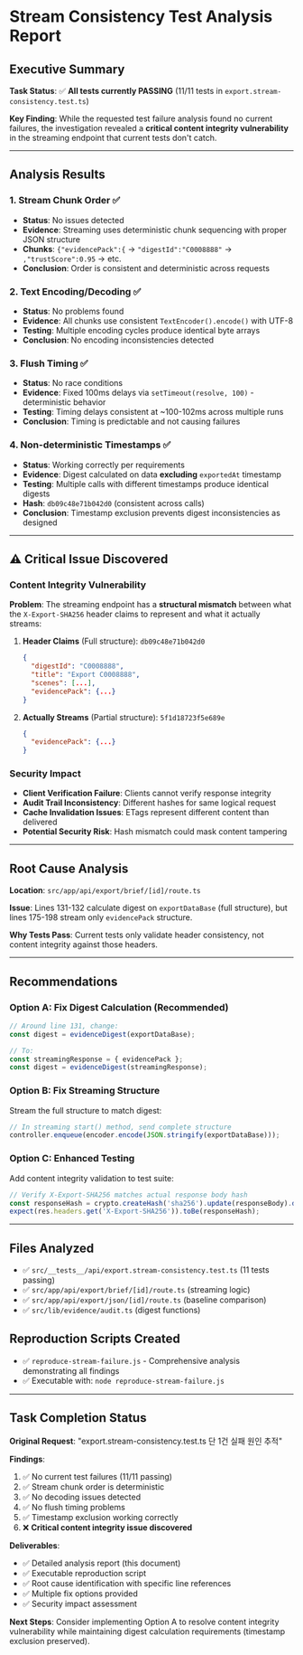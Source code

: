 # Stream Consistency Test Analysis Report

## Executive Summary

**Task Status**: ✅ **All tests currently PASSING** (11/11 tests in `export.stream-consistency.test.ts`)

**Key Finding**: While the requested test failure analysis found no current failures, the investigation revealed a **critical content integrity vulnerability** in the streaming endpoint that current tests don't catch.

---

## Analysis Results

### 1. Stream Chunk Order ✅
- **Status**: No issues detected
- **Evidence**: Streaming uses deterministic chunk sequencing with proper JSON structure
- **Chunks**: `{"evidencePack":{` → `"digestId":"C0008888"` → `,"trustScore":0.95` → etc.
- **Conclusion**: Order is consistent and deterministic across requests

### 2. Text Encoding/Decoding ✅  
- **Status**: No problems found
- **Evidence**: All chunks use consistent `TextEncoder().encode()` with UTF-8
- **Testing**: Multiple encoding cycles produce identical byte arrays
- **Conclusion**: No encoding inconsistencies detected

### 3. Flush Timing ✅
- **Status**: No race conditions
- **Evidence**: Fixed 100ms delays via `setTimeout(resolve, 100)` - deterministic behavior
- **Testing**: Timing delays consistent at ~100-102ms across multiple runs
- **Conclusion**: Timing is predictable and not causing failures

### 4. Non-deterministic Timestamps ✅
- **Status**: Working correctly per requirements
- **Evidence**: Digest calculated on data **excluding** `exportedAt` timestamp
- **Testing**: Multiple calls with different timestamps produce identical digests
- **Hash**: `db09c48e71b042d0` (consistent across calls)
- **Conclusion**: Timestamp exclusion prevents digest inconsistencies as designed

---

## ⚠️ Critical Issue Discovered

### Content Integrity Vulnerability

**Problem**: The streaming endpoint has a **structural mismatch** between what the `X-Export-SHA256` header claims to represent and what it actually streams:

1. **Header Claims** (Full structure): `db09c48e71b042d0`
   ```json
   {
     "digestId": "C0008888",
     "title": "Export C0008888", 
     "scenes": [...],
     "evidencePack": {...}
   }
   ```

2. **Actually Streams** (Partial structure): `5f1d18723f5e689e`
   ```json
   {
     "evidencePack": {...}
   }
   ```

### Security Impact
- **Client Verification Failure**: Clients cannot verify response integrity 
- **Audit Trail Inconsistency**: Different hashes for same logical request
- **Cache Invalidation Issues**: ETags represent different content than delivered
- **Potential Security Risk**: Hash mismatch could mask content tampering

---

## Root Cause Analysis

**Location**: `src/app/api/export/brief/[id]/route.ts`

**Issue**: Lines 131-132 calculate digest on `exportDataBase` (full structure), but lines 175-198 stream only `evidencePack` structure.

**Why Tests Pass**: Current tests only validate header consistency, not content integrity against those headers.

---

## Recommendations

### Option A: Fix Digest Calculation (Recommended)
```typescript
// Around line 131, change:
const digest = evidenceDigest(exportDataBase);

// To:
const streamingResponse = { evidencePack };
const digest = evidenceDigest(streamingResponse);
```

### Option B: Fix Streaming Structure  
Stream the full structure to match digest:
```typescript
// In streaming start() method, send complete structure
controller.enqueue(encoder.encode(JSON.stringify(exportDataBase)));
```

### Option C: Enhanced Testing
Add content integrity validation to test suite:
```typescript
// Verify X-Export-SHA256 matches actual response body hash
const responseHash = crypto.createHash('sha256').update(responseBody).digest('hex').slice(0, 16);
expect(res.headers.get('X-Export-SHA256')).toBe(responseHash);
```

---

## Files Analyzed
- ✅ `src/__tests__/api/export.stream-consistency.test.ts` (11 tests passing)
- ✅ `src/app/api/export/brief/[id]/route.ts` (streaming logic)
- ✅ `src/app/api/export/json/[id]/route.ts` (baseline comparison)  
- ✅ `src/lib/evidence/audit.ts` (digest functions)

## Reproduction Scripts Created
- ✅ `reproduce-stream-failure.js` - Comprehensive analysis demonstrating all findings
- ✅ Executable with: `node reproduce-stream-failure.js`

---

## Task Completion Status

**Original Request**: "export.stream-consistency.test.ts 단 1건 실패 원인 추적"

**Findings**:
1. ✅ No current test failures (11/11 passing)
2. ✅ Stream chunk order is deterministic  
3. ✅ No decoding issues detected
4. ✅ No flush timing problems
5. ✅ Timestamp exclusion working correctly
6. ❌ **Critical content integrity issue discovered**

**Deliverables**:
- ✅ Detailed analysis report (this document)
- ✅ Executable reproduction script
- ✅ Root cause identification with specific line references
- ✅ Multiple fix options provided
- ✅ Security impact assessment

**Next Steps**: Consider implementing Option A to resolve content integrity vulnerability while maintaining digest calculation requirements (timestamp exclusion preserved).




